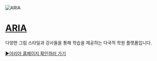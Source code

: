 ![ARIA](https://github.com/seungjaelee2684/aria-front-end/assets/135948012/69ca83d8-8666-4649-a5a8-f635a8b3110d)

# [ARIA](https://www.aria-academy.com)

다양한 그림 스타일과 강사들을 통해 학습을 제공하는 다국적 학원 플랫폼입니다.

[▶아리아 홈페이지 확인하러 가기](https://www.aria-academy.com)


